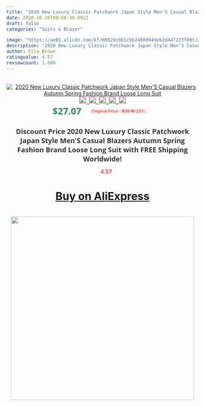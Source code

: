 ```yaml
---
title: "2020 New Luxury Classic Patchwork Japan Style Men'S Casual Blazers Autumn Spring Fashion Brand Loose Long Suit"
date: 2020-10-26T08:50:36.892Z
draft: false
categories: "Suits & Blazer"

image: "https://ae01.alicdn.com/kf/H062dc0b1cbb2466094deb3d44f223f00t/2020-New-Luxury-Classic-Patchwork-Japan-Style-Men-S-Casual-Blazers-Autumn-Spring-Fashion-Brand-Loose.jpg"
description: "2020 New Luxury Classic Patchwork Japan Style Men'S Casual Blazers Autumn Spring Fashion Brand Loose Long Suit"
author: Ella Brown
ratingvalue: 4.57
reviewcount: 1.000
---
```

<br>
<div style="text-align: center;">
<a href="https://s.click.aliexpress.com/e/_ALiNjB" target="_blank" rel="nofollow noopener noreferrer"><img alt="2020 New Luxury Classic Patchwork Japan Style Men'S Casual Blazers Autumn Spring Fashion Brand Loose Long Suit" class="magnifier-image" src="https://ae01.alicdn.com/kf/H062dc0b1cbb2466094deb3d44f223f00t/2020-New-Luxury-Classic-Patchwork-Japan-Style-Men-S-Casual-Blazers-Autumn-Spring-Fashion-Brand-Loose.jpg_640x640.jpg">
<br>
<img style="border:1px solid salmon" src="https://ae01.alicdn.com/kf/H062dc0b1cbb2466094deb3d44f223f00t/2020-New-Luxury-Classic-Patchwork-Japan-Style-Men-S-Casual-Blazers-Autumn-Spring-Fashion-Brand-Loose.jpg_120x120.jpg">&nbsp;&nbsp;<img style="border:1px solid salmon" src="https://ae01.alicdn.com/kf/H266f2eabf6e44f77b18423bbe0dd4bc5w/2020-New-Luxury-Classic-Patchwork-Japan-Style-Men-S-Casual-Blazers-Autumn-Spring-Fashion-Brand-Loose.jpg_120x120.jpg">&nbsp;&nbsp;<img style="border:1px solid salmon" src="https://ae01.alicdn.com/kf/Ha172e1325e1046f2b8e42514c8f79ee4r/2020-New-Luxury-Classic-Patchwork-Japan-Style-Men-S-Casual-Blazers-Autumn-Spring-Fashion-Brand-Loose.jpg_120x120.jpg">&nbsp;&nbsp;<img style="border:1px solid salmon" src="https://ae01.alicdn.com/kf/H8ba39c9ea6fb4cd584de4da4348c0dd48/2020-New-Luxury-Classic-Patchwork-Japan-Style-Men-S-Casual-Blazers-Autumn-Spring-Fashion-Brand-Loose.jpg_120x120.jpg">&nbsp;&nbsp;<img style="border:1px solid salmon" src="https://ae01.alicdn.com/kf/Hbbc6a3f41b03495fbc4f56723c066689x/2020-New-Luxury-Classic-Patchwork-Japan-Style-Men-S-Casual-Blazers-Autumn-Spring-Fashion-Brand-Loose.jpg_120x120.jpg"></a></div><br0>
<div style="text-align: center;"><span style="background-color: white; border: 0px; box-sizing: border-box; color: seagreen; display: inline-block; font-family: &quot;open sans&quot; , &quot;arial&quot; , &quot;helvetica&quot; , sans-serif , &quot;heiti&quot;; font-size: 24px; font-stretch: inherit; font-weight: 700; line-height: inherit; margin: 0px 10px 0px 0px; padding: 0px; vertical-align: middle;">$27.07 </span>
<span style="background: rgb(255 , 241 , 241); border-radius: 3px; border: 0px; box-sizing: border-box; color: #ff4747; display: inline-block; font-family: inherit; font-size: 12px; font-stretch: inherit; font-style: inherit; font-variant: inherit; font-weight: 600; line-height: inherit; margin: 0px; padding: 2px 5px; transform: scale(0.9); vertical-align: middle;">Original Price : <b style="text-decoration: line-through;">$35.16 </b> 23%&nbsp;&nbsp;</span></div>
<h1 style="color: #333333; display: inline-block; font-family: &quot;open sans&quot; , &quot;arial&quot; , &quot;helvetica&quot; , sans-serif , &quot;heiti&quot;; font-size: 18px; font-stretch: inherit; font-weight: 700; text-align: center;">Discount Price 2020 New Luxury Classic Patchwork Japan Style Men'S Casual Blazers Autumn Spring Fashion Brand Loose Long Suit with FREE Shipping Worldwide!</h1>
<div style="color: #ff4747; text-align: center;">
<img src="https://4.bp.blogspot.com/-M0ZcTcb-5uY/XleCXlxnR4I/AAAAAAAAAEc/OrjgMkXV1oMQFaCRZj5HQwOCBcu3w1FegCPcBGAYYCw/s1600/star.png" style="height: 15px;">&nbsp;<b>4.57</b></div>
<div class="button_cont" align="center"><a class="buynow_a" href="https://s.click.aliexpress.com/e/_ALiNjB" target="_blank" rel="nofollow noopener noreferrer"><H1>Buy on AliExpress</H1></a></div><br>
<div class="separator" style="clear: both; text-align: center;">
<img src="https://lh3.googleusercontent.com/-pTy5HemUv9M/XlePHvY0dAI/AAAAAAAAAE4/0nX5iRUoIWY8eMW9Dpxeirr157OZliDIgCLcBGAsYHQ/s1600/badge.gif" width="480">
</div>
